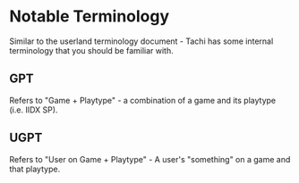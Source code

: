 # Notable Terminology

Similar to the userland terminology document - Tachi has some internal terminology that you should
be familiar with.

## GPT

Refers to "Game + Playtype" - a combination of a game and its playtype (i.e. IIDX SP).

## UGPT

Refers to "User on Game + Playtype" - A user's "something" on a game and that playtype.

